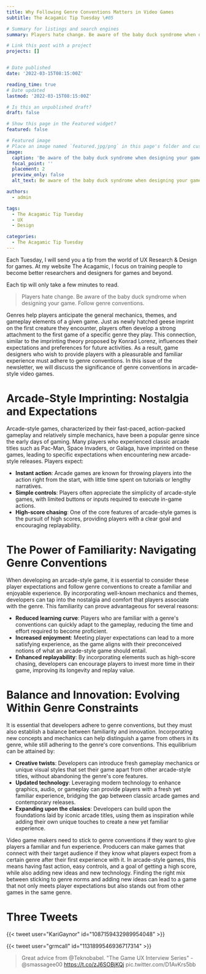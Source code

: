 ```yaml
---
title: Why Following Genre Conventions Matters in Video Games
subtitle: The Acagamic Tip Tuesday \#05

# Summary for listings and search engines
summary: Players hate change. Be aware of the baby duck syndrome when designing your game. Follow genre conventions.

# Link this post with a project
projects: []


# Date published
date: '2022-03-15T08:15:00Z'

reading_time: true
# Date updated
lastmod: '2022-03-15T08:15:00Z'

# Is this an unpublished draft?
draft: false

# Show this page in the Featured widget?
featured: false

# Featured image
# Place an image named `featured.jpg/png` in this page's folder and customize its options here.
image:
  caption: 'Be aware of the baby duck syndrome when designing your game'
  focal_point: ''
  placement: 2
  preview_only: false
  alt_text: Be aware of the baby duck syndrome when designing your game

authors:
  - admin

tags:
  - The Acagamic Tip Tuesday
  - UX
  - Design

categories:
  - The Acagamic Tip Tuesday
---
```

Each Tuesday, I will send you a tip from the world of UX Research & Design for games. At my website The Acagamic, I focus on training people to become better researchers and designers for games and beyond.

Each tip will only take a few minutes to read.

> Players hate change. Be aware of the baby duck syndrome when designing your game. Follow genre conventions.

Genres help players anticipate the general mechanics, themes, and gameplay elements of a given game. Just as newly hatched geese imprint on the first creature they encounter, players often develop a strong attachment to the first game of a specific genre they play. This connection, similar to the imprinting theory proposed by Konrad Lorenz, influences their expectations and preferences for future activities. As a result, game designers who wish to provide players with a pleasurable and familiar experience must adhere to genre conventions. In this issue of the newsletter, we will discuss the significance of genre conventions in arcade-style video games.

# Arcade-Style Imprinting: Nostalgia and Expectations

Arcade-style games, characterized by their fast-paced, action-packed gameplay and relatively simple mechanics, have been a popular genre since the early days of gaming. Many players who experienced classic arcade titles such as Pac-Man, Space Invaders, or Galaga, have imprinted on these games, leading to specific expectations when encountering new arcade-style releases. Players expect:

- **Instant action**: Arcade games are known for throwing players into the action right from the start, with little time spent on tutorials or lengthy narratives.
- **Simple controls**: Players often appreciate the simplicity of arcade-style games, with limited buttons or inputs required to execute in-game actions.
- **High-score chasing**: One of the core features of arcade-style games is the pursuit of high scores, providing players with a clear goal and encouraging replayability.

# The Power of Familiarity: Navigating Genre Conventions

When developing an arcade-style game, it is essential to consider these player expectations and follow genre conventions to create a familiar and enjoyable experience. By incorporating well-known mechanics and themes, developers can tap into the nostalgia and comfort that players associate with the genre. This familiarity can prove advantageous for several reasons:

- **Reduced learning curve**: Players who are familiar with a genre's conventions can quickly adapt to the gameplay, reducing the time and effort required to become proficient.
- **Increased enjoyment**: Meeting player expectations can lead to a more satisfying experience, as the game aligns with their preconceived notions of what an arcade-style game should entail.
- **Enhanced replayability**: By incorporating elements such as high-score chasing, developers can encourage players to invest more time in their game, improving its longevity and replay value.

# Balance and Innovation: Evolving Within Genre Constraints

It is essential that developers adhere to genre conventions, but they must also establish a balance between familiarity and innovation. Incorporating new concepts and mechanics can help distinguish a game from others in its genre, while still adhering to the genre's core conventions. This equilibrium can be attained by:

- **Creative twists**: Developers can introduce fresh gameplay mechanics or unique visual styles that set their game apart from other arcade-style titles, without abandoning the genre's core features.
- **Updated technology**: Leveraging modern technology to enhance graphics, audio, or gameplay can provide players with a fresh yet familiar experience, bridging the gap between classic arcade games and contemporary releases.
- **Expanding upon the classics**: Developers can build upon the foundations laid by iconic arcade titles, using them as inspiration while adding their own unique touches to create a new yet familiar experience.

Video game makers need to stick to genre conventions if they want to give players a familiar and fun experience. Producers can make games that connect with their target audience if they know what players expect from a certain genre after their first experience with it. In arcade-style games, this means having fast action, easy controls, and a goal of getting a high score, while also adding new ideas and new technology. Finding the right mix between sticking to genre norms and adding new ideas can lead to a game that not only meets player expectations but also stands out from other games in the same genre.

# Three Tweets

{{< tweet user="KariGaynor" id="1087159432989954048" >}}

{{< tweet user="grmcall" id="1131899546936717314" >}}

> Great advice from @Teknobabel. "The Game UX Interview Series" - @smassagee00 https://t.co/zJ6SOBjKQj pic.twitter.com/D1AvKrs5bb